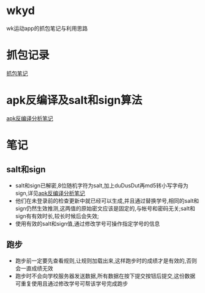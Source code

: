 # wkyd
wk运动app的抓包笔记与利用思路


# 抓包记录
[抓包笔记](./抓包记录)

# apk反编译及salt和sign算法
[apk反编译分析笔记](./apk反编译分析笔记.md)

# 笔记

## salt和sign  
- salt和sign已解密,8位随机字符为salt,加上duDusDut再md5转小写字母为sign,详见[apk反编译分析笔记](./apk反编译分析笔记.md)
- 他们在未登录前的检查更新中就已经可以生成,并且通过替换学号,相同的salt和sign仍然生效推测,这两值的原始密文应该是固定的,与帐号和密码无关;salt和sign有有效时长,较长时候后会失效; 
- 使用有效的salt和sign值,通过修改学号可操作指定学号的信息

## 跑步
- 跑步前一定要先查看规则,让规则加载出来,这样跑步时的成绩才是有效的,否则会一直成绩无效  
- 跑步时不会向学校服务器发送数据,所有数据在按下提交按钮后提交,这份数据可重复使用且通过修改学号可帮该学号完成跑步  
